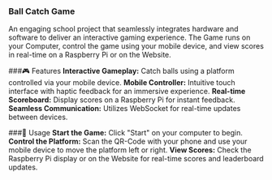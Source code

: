 ### Ball Catch Game
An engaging school project that seamlessly integrates hardware and software to deliver an interactive gaming experience.
The Game runs on your Computer, control the game using your mobile device, and view scores in real-time on a Raspberry Pi or on the Website.

###🎮 Features
**Interactive Gameplay:** Catch balls using a platform controlled via your mobile device.
**Mobile Controller:** Intuitive touch interface with haptic feedback for an immersive experience.
**Real-time Scoreboard:** Display scores on a Raspberry Pi for instant feedback.
**Seamless Communication:** Utilizes WebSocket for real-time updates between devices.

###📖 Usage
**Start the Game:** Click "Start" on your computer to begin.
**Control the Platform:** Scan the QR-Code with your phone and use your mobile device to move the platform left or right.
**View Scores:** Check the Raspberry Pi display or on the Website for real-time scores and leaderboard updates.
